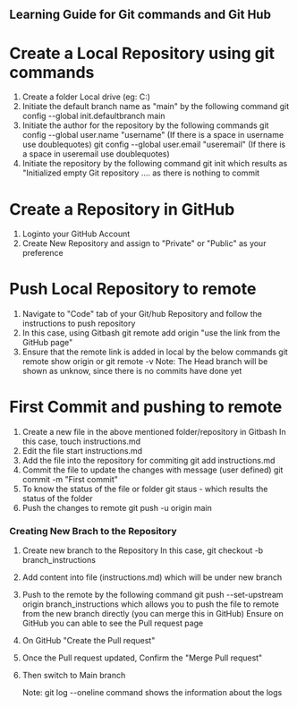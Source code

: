 ## Learning Guide for Git commands and Git Hub

# Create a Local Repository using git commands
1. Create a folder Local drive (eg: C:)
2. Initiate the default branch name as "main" by the following command
        git config --global init.defaultbranch main
3. Initiate the author for the repository by the following commands
        git config --global user.name "username" (If there is a space in username use doublequotes)
        git config --global user.email "useremail" (If there is a space in useremail use doublequotes)
4. Initiate the repository by the following command
        git init
        which results as "Initialized empty Git repository ....   as there is nothing to commit

# Create a Repository in GitHub
1. Loginto your GitHub Account
2. Create New Repository and assign to "Private" or "Public" as your preference

# Push Local Repository to remote
1. Navigate to "Code" tab of your Git/hub Repository and follow the instructions to push repository
2. In this case, using Gitbash
    git remote add origin "use the link from the GitHub page"
3. Ensure that the remote link is added in local by the below commands
    git remote show origin or git remote -v
    Note: The Head branch will be shown as unknow, since there is no commits have done yet

# First Commit and pushing to remote
1. Create a new file in the above mentioned folder/repository in Gitbash
    In this case, 
    touch instructions.md
2. Edit the file
    start instructions.md
3. Add the file into the repository for commiting
    git add instructions.md
4. Commit the file to update the changes  with message (user defined)
    git commit -m "First commit"
5. To know the status of the file or folder
    git staus - which results the status of the folder
6. Push the changes to remote
    git push -u origin main



### Creating New Brach to the Repository
1. Create new branch to the Repository
    In this case,
        git checkout -b branch_instructions
2. Add content into file (instructions.md) which will be under new branch
3. Push to the remote by the following command
    git push --set-upstream origin branch_instructions
    which allows you to push the file to remote from the new branch directly (you can merge this in GitHub)
    Ensure on GitHub you can able to see the Pull request page
4.  On GitHub "Create the Pull request"
5.  Once the Pull request updated, Confirm the "Merge Pull request"
6. Then switch to Main branch


    Note: git log --oneline command shows the information about the logs




